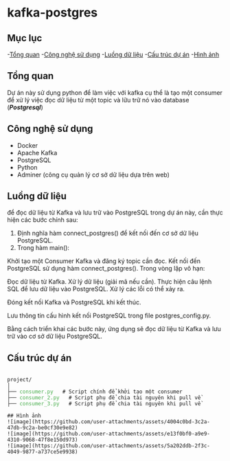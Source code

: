 # kafka-postgres

## Mục lục 
-[Tổng quan](tổng-quan)
-[Công nghệ sử dụng](công-nghệ-sử-dụng)
-[Luồng dữ liệu](luồng-dữ-liệu)
-[Cấu trúc dự án](cấu-trúc-dự-án)
-[Hình ảnh](hình-ảnh)

## Tổng quan
Dự án này sử dụng python để làm việc với kafka cụ thể là tạo một consumer để xử lý việc đọc dữ liệu từ một topic và lữu trữ nó vào database (***Postgresql***)

## Công nghệ sử dụng
+ Docker
+ Apache Kafka
+ PostgreSQL
+ Python
+ Adminer (công cụ quản lý cơ sở dữ liệu dựa trên web)

## Luồng dữ liệu
để đọc dữ liệu từ Kafka và lưu trữ vào PostgreSQL trong dự án này, cần thực hiện các bước chính sau:

1. Định nghĩa hàm connect_postgres() để kết nối đến cơ sở dữ liệu PostgreSQL.
2. Trong hàm main():

  Khởi tạo một Consumer Kafka và đăng ký topic cần đọc.
  Kết nối đến PostgreSQL sử dụng hàm connect_postgres().
  Trong vòng lặp vô hạn:

  Đọc dữ liệu từ Kafka.
  Xử lý dữ liệu (giải mã nếu cần).
  Thực hiện câu lệnh SQL để lưu dữ liệu vào PostgreSQL.
  Xử lý các lỗi có thể xảy ra.


  Đóng kết nối Kafka và PostgreSQL khi kết thúc.


  Lưu thông tin cấu hình kết nối PostgreSQL trong file postgres_config.py.

Bằng cách triển khai các bước này, ứng dụng sẽ đọc dữ liệu từ Kafka và lưu trữ vào cơ sở dữ liệu PostgreSQL.
## Cấu trúc dự án
<pre>
<code>
project/
│
├── <span style="color: #4CAF50;">consumer.py</span>   # Script chính để khởi tạo một consumer
├── <span style="color: #4CAF50;">consumer_2.py</span>   # Script phụ để chia tài nguyên khi pull về 
├── <span style="color: #4CAF50;">consumer_3.py</span>   # Script phụ để chia tài nguyên khi pull về 
  
## Hình ảnh
![image](https://github.com/user-attachments/assets/4004c0bd-3c2a-47db-9c2a-be0cf30e9e82)
![image](https://github.com/user-attachments/assets/e13f0bf0-a9e9-4310-9068-47f8e150d973)
![image](https://github.com/user-attachments/assets/5a202ddb-2f3c-4049-9877-a737ce5e9938)


